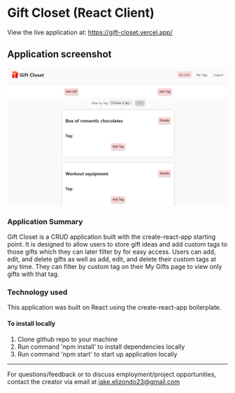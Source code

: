 # Gift Closet (React Client)

View the live application at: https://gift-closet.vercel.app/

## Application screenshot

![gift closet screenshot](./src/images/gift-closet-screenshot.png)

### Application Summary

Gift Closet is a CRUD application built with the create-react-app starting point. It is designed to allow users to store gift ideas and add custom tags to those gifts which they can later filter by for easy access. Users can add, edit, and delete gifts as well as add, edit, and delete their custom tags at any time. They can filter by custom tag on their My Gifts page to view only gifts with that tag.

### Technology used

This application was built on React using the create-react-app boilerplate.

#### To install locally

1. Clone github repo to your machine
2. Run command 'npm install' to install dependencies locally
3. Run command 'npm start' to start up application locally

---

For questions/feedback or to discuss employment/project opportunities, contact the creator via email at jake.elizondo23@gmail.com
